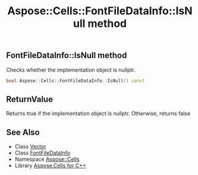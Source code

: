 ﻿---
title: Aspose::Cells::FontFileDataInfo::IsNull method
linktitle: IsNull
second_title: Aspose.Cells for C++ API Reference
description: 'Aspose::Cells::FontFileDataInfo::IsNull method. Checks whether the implementation object is nullptr in C++.'
type: docs
weight: 500
url: /cpp/aspose.cells/fontfiledatainfo/isnull/
---
## FontFileDataInfo::IsNull method


Checks whether the implementation object is nullptr.

```cpp
bool Aspose::Cells::FontFileDataInfo::IsNull() const
```


## ReturnValue

Returns true if the implementation object is nullptr. Otherwise, returns false

## See Also

* Class [Vector](../../vector/)
* Class [FontFileDataInfo](../)
* Namespace [Aspose::Cells](../../)
* Library [Aspose.Cells for C++](../../../)
